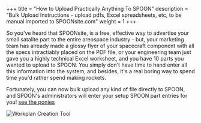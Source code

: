 +++
title = "How to Upload Practically Anything To SPOON"
description = "Bulk Upload Instructions - upload pdfs, Excel spreadsheets, etc, to be manual imported to SPOONsite.com"
weight = 1
+++




So you've heard that SPOONsite, is a free, effective way to advertise your small satalite part to the entire areospace industry - but, your marketing team has already made a glossy flyer of your spacecraft component with all the specs intractiably placed on the PDF file, or your engineering team just gave you a highly technical Excel worksheet, and you have 10 parts you wanted to upload to SPOON. You simply don't have time to hand enter all this information into the system, and besides, it's a real boring way to spend time you'd rather spend making rockets. 

Fortunately, you can now bulk upload any kind of file directly to SPOON, and SPOON's administrators will enter your setup SPOON part entries for you!
[see the ponies](www.example.com "What is this")

![Workplan Creation Tool](/images/AppAdmin/AddWorkplan.JPG)